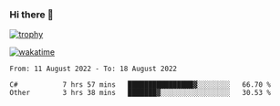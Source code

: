 ### Hi there 👋

[![trophy](https://github-profile-trophy.vercel.app/?username=cxnky&theme=dracula)](https://github.com/ryo-ma/github-profile-trophy)

[![wakatime](https://wakatime.com/badge/user/1c39c599-5497-41b9-a5be-2c4676e7fd23.svg)](https://wakatime.com/@1c39c599-5497-41b9-a5be-2c4676e7fd23)
<!--START_SECTION:waka-->

```text
From: 11 August 2022 - To: 18 August 2022

C#           7 hrs 57 mins   ████████████████▓░░░░░░░░   66.70 %
Other        3 hrs 38 mins   ███████▓░░░░░░░░░░░░░░░░░   30.53 %
```

<!--END_SECTION:waka-->
